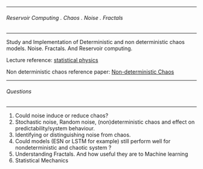 ------------------------------------------------
###### Reservoir Computing . Chaos . Noise . Fractals
-----------------------------------------------
Study and Implementation of Deterministic and non deterministic chaos models. Noise. Fractals. And Reservoir computing. 

Lecture reference: [statistical physics](https://www.coursera.org/learn/statistical-mechanics)

Non deterministic chaos reference paper: [Non-deterministic Chaos](https://arxiv.org/pdf/chao-dyn/9408001.pdf)

------------------------------------------------
 ###### Questions
-----------------------------------------------
  1. Could noise induce or reduce chaos?
  2. Stochastic noise, Random noise, (non)deterministic chaos and effect on predictability/system behaviour.
  3. Identifying or distinguishing noise from chaos.
  4. Could models  (ESN or LSTM for example) still perform well for nondeterministic and chaotic system ?
  5. Understanding Fractals. And how useful they are to Machine learning
  6. Statistical Mechanics 
  
